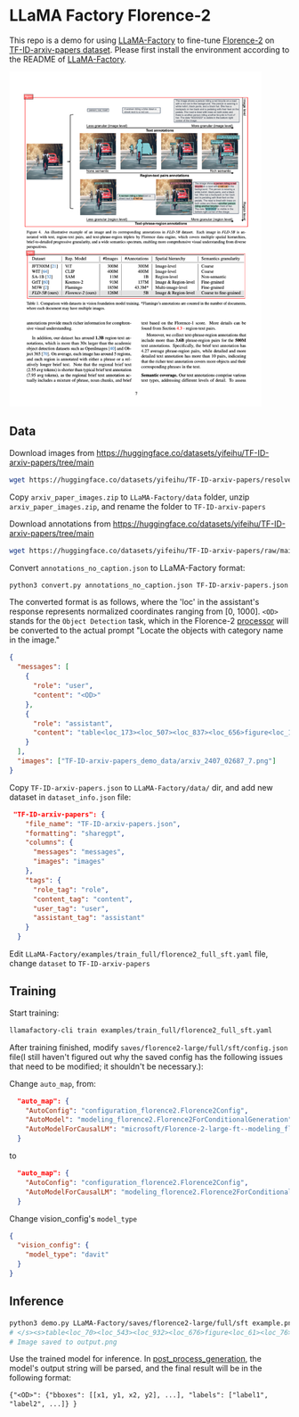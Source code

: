 # LLaMA Factory Florence-2

This repo is a demo for using [LLaMA-Factory](https://github.com/hiyouga/LLaMA-Factory) to fine-tune [Florence-2](https://huggingface.co/microsoft/Florence-2-large) on [TF-ID-arxiv-papers dataset](https://huggingface.co/datasets/yifeihu/TF-ID-arxiv-papers).
Please first install the environment according to the README of [LLaMA-Factory](https://github.com/hiyouga/LLaMA-Factory?tab=readme-ov-file#installation).

<img src="./example_result.png" alt="example result" height="600px">

## Data

Download images from https://huggingface.co/datasets/yifeihu/TF-ID-arxiv-papers/tree/main

```bash
wget https://huggingface.co/datasets/yifeihu/TF-ID-arxiv-papers/resolve/main/arxiv_paper_images.zip
```

Copy `arxiv_paper_images.zip` to `LLaMA-Factory/data` folder, unzip `arxiv_paper_images.zip`, and rename the folder to `TF-ID-arxiv-papers`

Download annotations from https://huggingface.co/datasets/yifeihu/TF-ID-arxiv-papers/tree/main

```bash
wget https://huggingface.co/datasets/yifeihu/TF-ID-arxiv-papers/raw/main/annotations_no_caption.json
```

Convert `annotations_no_caption.json` to LLaMA-Factory format:

```bash
python3 convert.py annotations_no_caption.json TF-ID-arxiv-papers.json
```

The converted format is as follows, where the 'loc' in the assistant's response represents normalized coordinates ranging from [0, 1000]. `<OD>` stands for the `Object Detection` task, which in the Florence-2 [processor](https://huggingface.co/microsoft/Florence-2-large/blob/39ddb416a9819d9fa1bacad7b7899099ae4b0a59/processing_florence2.py#L118) will be converted to the actual prompt "Locate the objects with category name in the image."

```json
{
  "messages": [
    {
      "role": "user",
      "content": "<OD>"
    },
    {
      "role": "assistant",
      "content": "table<loc_173><loc_507><loc_837><loc_656>figure<loc_170><loc_80><loc_827><loc_403>"
    }
  ],
  "images": ["TF-ID-arxiv-papers_demo_data/arxiv_2407_02687_7.png"]
}
```

Copy `TF-ID-arxiv-papers.json` to `LLaMA-Factory/data/` dir, and add new dataset in `dataset_info.json` file:

```json
 "TF-ID-arxiv-papers": {
    "file_name": "TF-ID-arxiv-papers.json",
    "formatting": "sharegpt",
    "columns": {
      "messages": "messages",
      "images": "images"
    },
    "tags": {
      "role_tag": "role",
      "content_tag": "content",
      "user_tag": "user",
      "assistant_tag": "assistant"
    }
  }
```

Edit `LLaMA-Factory/examples/train_full/florence2_full_sft.yaml` file, change `dataset` to `TF-ID-arxiv-papers`

## Training

Start training:

```bash
llamafactory-cli train examples/train_full/florence2_full_sft.yaml
```

After training finished, modify `saves/florence2-large/full/sft/config.json` file(I still haven't figured out why the saved config has the following issues that need to be modified; it shouldn't be necessary.):

Change `auto_map`, from:

```json
  "auto_map": {
    "AutoConfig": "configuration_florence2.Florence2Config",
    "AutoModel": "modeling_florence2.Florence2ForConditionalGeneration",
    "AutoModelForCausalLM": "microsoft/Florence-2-large-ft--modeling_florence2.Florence2ForConditionalGeneration"
  }
```

to

```json
  "auto_map": {
    "AutoConfig": "configuration_florence2.Florence2Config",
    "AutoModelForCausalLM": "modeling_florence2.Florence2ForConditionalGeneration"
  }
```

Change vision_config's `model_type`

```json
{
  "vision_config": {
    "model_type": "davit"
  }
}
```

## Inference

```bash
python3 demo.py LLaMA-Factory/saves/florence2-large/full/sft example.png
# </s><s>table<loc_70><loc_543><loc_932><loc_676>figure<loc_61><loc_76><loc_942><loc_462></s>
# Image saved to output.png
```

Use the trained model for inference. In [post_process_generation](https://huggingface.co/microsoft/Florence-2-large/blob/39ddb416a9819d9fa1bacad7b7899099ae4b0a59/processing_florence2.py#L307), the
model's output string will be parsed, and the final result will be in the following format:

```
{"<OD>": {"bboxes": [[x1, y1, x2, y2], ...], "labels": ["label1", "label2", ...]} }
```
